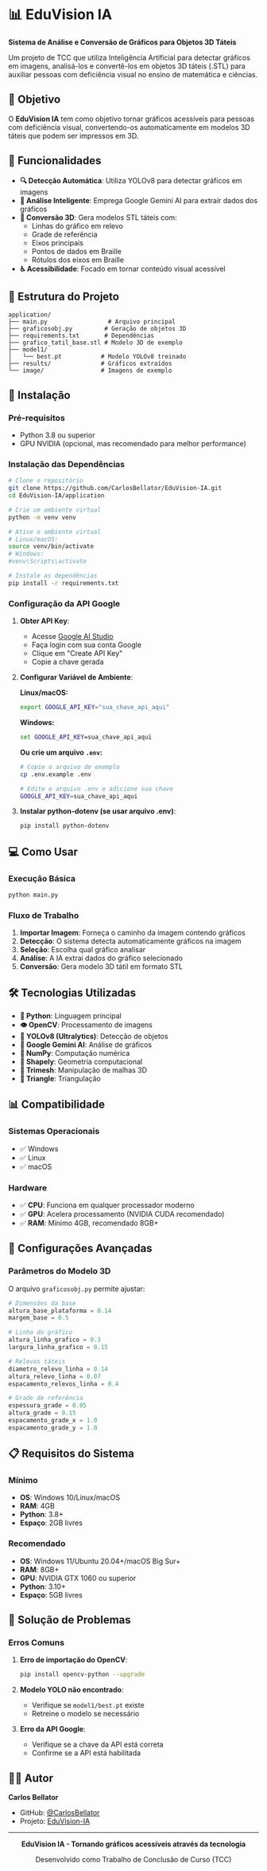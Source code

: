 # 📊 EduVision IA

**Sistema de Análise e Conversão de Gráficos para Objetos 3D Táteis**

Um projeto de TCC que utiliza Inteligência Artificial para detectar gráficos em imagens, analisá-los e convertê-los em objetos 3D táteis (.STL) para auxiliar pessoas com deficiência visual no ensino de matemática e ciências.

## 🎯 Objetivo

O **EduVision IA** tem como objetivo tornar gráficos acessíveis para pessoas com deficiência visual, convertendo-os automaticamente em modelos 3D táteis que podem ser impressos em 3D.

## 🔧 Funcionalidades

- **🔍 Detecção Automática**: Utiliza YOLOv8 para detectar gráficos em imagens
- **🧠 Análise Inteligente**: Emprega Google Gemini AI para extrair dados dos gráficos
- **📐 Conversão 3D**: Gera modelos STL táteis com:
  - Linhas do gráfico em relevo
  - Grade de referência
  - Eixos principais
  - Pontos de dados em Braille
  - Rótulos dos eixos em Braille
- **♿ Acessibilidade**: Focado em tornar conteúdo visual acessível

## 📁 Estrutura do Projeto

```
application/
├── main.py                 # Arquivo principal
├── graficosobj.py         # Geração de objetos 3D
├── requirements.txt       # Dependências
├── grafico_tatil_base.stl # Modelo 3D de exemplo
├── model1/
│   └── best.pt           # Modelo YOLOv8 treinado
├── results/              # Gráficos extraídos
└── image/                # Imagens de exemplo
```

## 🚀 Instalação

### Pré-requisitos

- Python 3.8 ou superior
- GPU NVIDIA (opcional, mas recomendado para melhor performance)

### Instalação das Dependências

```bash
# Clone o repositório
git clone https://github.com/CarlosBellator/EduVision-IA.git
cd EduVision-IA/application

# Crie um ambiente virtual
python -m venv venv

# Ative o ambiente virtual
# Linux/macOS:
source venv/bin/activate
# Windows:
#venv\Scripts\activate

# Instale as dependências
pip install -r requirements.txt
```

### Configuração da API Google

1. **Obter API Key**:
   - Acesse [Google AI Studio](https://makersuite.google.com/app/apikey)
   - Faça login com sua conta Google
   - Clique em "Create API Key"
   - Copie a chave gerada

2. **Configurar Variável de Ambiente**:
   
   **Linux/macOS:**
   ```bash
   export GOOGLE_API_KEY="sua_chave_api_aqui"
   ```
   
   **Windows:**
   ```cmd
   set GOOGLE_API_KEY=sua_chave_api_aqui
   ```
   
   **Ou crie um arquivo `.env`:**
   ```bash
   # Copie o arquivo de exemplo
   cp .env.example .env
   
   # Edite o arquivo .env e adicione sua chave
   GOOGLE_API_KEY=sua_chave_api_aqui
   ```

3. **Instalar python-dotenv (se usar arquivo .env)**:
   ```bash
   pip install python-dotenv
   ```

## 💻 Como Usar

### Execução Básica

```bash
python main.py
```

### Fluxo de Trabalho

1. **Importar Imagem**: Forneça o caminho da imagem contendo gráficos
2. **Detecção**: O sistema detecta automaticamente gráficos na imagem
3. **Seleção**: Escolha qual gráfico analisar
4. **Análise**: A IA extrai dados do gráfico selecionado
5. **Conversão**: Gera modelo 3D tátil em formato STL

## 🛠️ Tecnologias Utilizadas

- **🐍 Python**: Linguagem principal
- **👁️ OpenCV**: Processamento de imagens
- **🎯 YOLOv8 (Ultralytics)**: Detecção de objetos
- **🧠 Google Gemini AI**: Análise de gráficos
- **📐 NumPy**: Computação numérica
- **🔺 Shapely**: Geometria computacional
- **🎨 Trimesh**: Manipulação de malhas 3D
- **🔻 Triangle**: Triangulação

## 📊 Compatibilidade

### Sistemas Operacionais
- ✅ Windows
- ✅ Linux
- ✅ macOS

### Hardware
- ✅ **CPU**: Funciona em qualquer processador moderno
- ✅ **GPU**: Acelera processamento (NVIDIA CUDA recomendado)
- ✅ **RAM**: Mínimo 4GB, recomendado 8GB+

## 🔧 Configurações Avançadas

### Parâmetros do Modelo 3D

O arquivo `graficosobj.py` permite ajustar:

```python
# Dimensões da base
altura_base_plataforma = 0.14
margem_base = 0.5

# Linha do gráfico
altura_linha_grafico = 0.3
largura_linha_grafico = 0.15

# Relevos táteis
diametro_relevo_linha = 0.14
altura_relevo_linha = 0.07
espacamento_relevos_linha = 0.4

# Grade de referência
espessura_grade = 0.05
altura_grade = 0.15
espacamento_grade_x = 1.0
espacamento_grade_y = 1.0
```

## 📋 Requisitos do Sistema

### Mínimo
- **OS**: Windows 10/Linux/macOS
- **RAM**: 4GB
- **Python**: 3.8+
- **Espaço**: 2GB livres

### Recomendado
- **OS**: Windows 11/Ubuntu 20.04+/macOS Big Sur+
- **RAM**: 8GB+
- **GPU**: NVIDIA GTX 1060 ou superior
- **Python**: 3.10+
- **Espaço**: 5GB livres

## 🐛 Solução de Problemas

### Erros Comuns

1. **Erro de importação do OpenCV**:
   ```bash
   pip install opencv-python --upgrade
   ```

2. **Modelo YOLO não encontrado**:
   - Verifique se `model1/best.pt` existe
   - Retreine o modelo se necessário

3. **Erro da API Google**:
   - Verifique se a chave da API está correta
   - Confirme se a API está habilitada

## 👨‍💻 Autor

**Carlos Bellator**
- GitHub: [@CarlosBellator](https://github.com/CarlosBellator)
- Projeto: [EduVision-IA](https://github.com/CarlosBellator/EduVision-IA)

---


<div align="center">
  <p><strong>EduVision IA - Tornando gráficos acessíveis através da tecnologia</strong></p>
  <p>Desenvolvido como Trabalho de Conclusão de Curso (TCC)</p>
</div>
